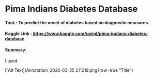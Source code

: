 # Pima Indians Diabetes Database

#### Task : To predict the onset of diabetes based on diagnostic measures.
#### Kaggle Link : https://www.kaggle.com/uciml/pima-indians-diabetes-database

#### Summary:
I used 

![Alt Text](Annotation_2020-03-25 211219.png?raw=true "Title")

